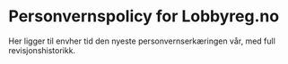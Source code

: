 # Personvernspolicy for Lobbyreg.no

Her ligger til envher tid den nyeste personvernserkæringen vår, med full revisjonshistorikk.
